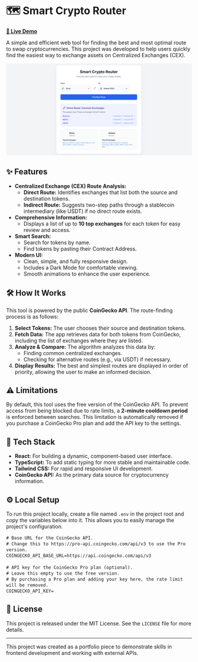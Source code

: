 # 🗺️ Smart Crypto Router

[**🚀 Live Demo**](https://sites.google.com/view/smartcryptorouter/smart-crypto-router)

A simple and efficient web tool for finding the best and most optimal route to swap cryptocurrencies. This project was developed to help users quickly find the easiest way to exchange assets on Centralized Exchanges (CEX).

![Smart Crypto Router Screenshot](https://github.com/mahdihoseini123/Smart-Crypto-Router/blob/main/Screenshot.png?raw=true)

## ✨ Features

- **Centralized Exchange (CEX) Route Analysis:**
  - **Direct Route:** Identifies exchanges that list both the source and destination tokens.
  - **Indirect Route:** Suggests two-step paths through a stablecoin intermediary (like USDT) if no direct route exists.
- **Comprehensive Information:**
  - Displays a list of up to **10 top exchanges** for each token for easy review and access.
- **Smart Search:**
  - Search for tokens by name.
  - Find tokens by pasting their Contract Address.
- **Modern UI:**
  - Clean, simple, and fully responsive design.
  - Includes a Dark Mode for comfortable viewing.
  - Smooth animations to enhance the user experience.

## 🛠️ How It Works

This tool is powered by the public **CoinGecko API**. The route-finding process is as follows:

1.  **Select Tokens:** The user chooses their source and destination tokens.
2.  **Fetch Data:** The app retrieves data for both tokens from CoinGecko, including the list of exchanges where they are listed.
3.  **Analyze & Compare:** The algorithm analyzes this data by:
    - Finding common centralized exchanges.
    - Checking for alternative routes (e.g., via USDT) if necessary.
4.  **Display Results:** The best and simplest routes are displayed in order of priority, allowing the user to make an informed decision.

## ⚠️ Limitations

By default, this tool uses the free version of the CoinGecko API. To prevent access from being blocked due to rate limits, a **2-minute cooldown period** is enforced between searches. This limitation is automatically removed if you purchase a CoinGecko Pro plan and add the API key to the settings.

## 🚀 Tech Stack

- **React:** For building a dynamic, component-based user interface.
- **TypeScript:** To add static typing for more stable and maintainable code.
- **Tailwind CSS:** For rapid and responsive UI development.
- **CoinGecko API:** As the primary data source for cryptocurrency information.

## ⚙️ Local Setup

To run this project locally, create a file named `.env` in the project root and copy the variables below into it. This allows you to easily manage the project's configuration.

```dotenv
# Base URL for the CoinGecko API.
# Change this to https://pro-api.coingecko.com/api/v3 to use the Pro version.
COINGECKO_API_BASE_URL=https://api.coingecko.com/api/v3

# API key for the CoinGecko Pro plan (optional).
# Leave this empty to use the free version.
# By purchasing a Pro plan and adding your key here, the rate limit will be removed.
COINGECKO_API_KEY=
```

## 📜 License

This project is released under the MIT License. See the `LICENSE` file for more details.

---

This project was created as a portfolio piece to demonstrate skills in frontend development and working with external APIs.
